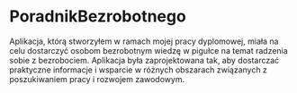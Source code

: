 # PoradnikBezrobotnego

Aplikacja, którą stworzyłem w ramach mojej pracy dyplomowej, miała na celu dostarczyć osobom bezrobotnym wiedzę w pigułce na temat radzenia sobie z bezrobociem. Aplikacja była zaprojektowana tak, aby dostarczać praktyczne informacje i wsparcie w różnych obszarach związanych z poszukiwaniem pracy i rozwojem zawodowym.
